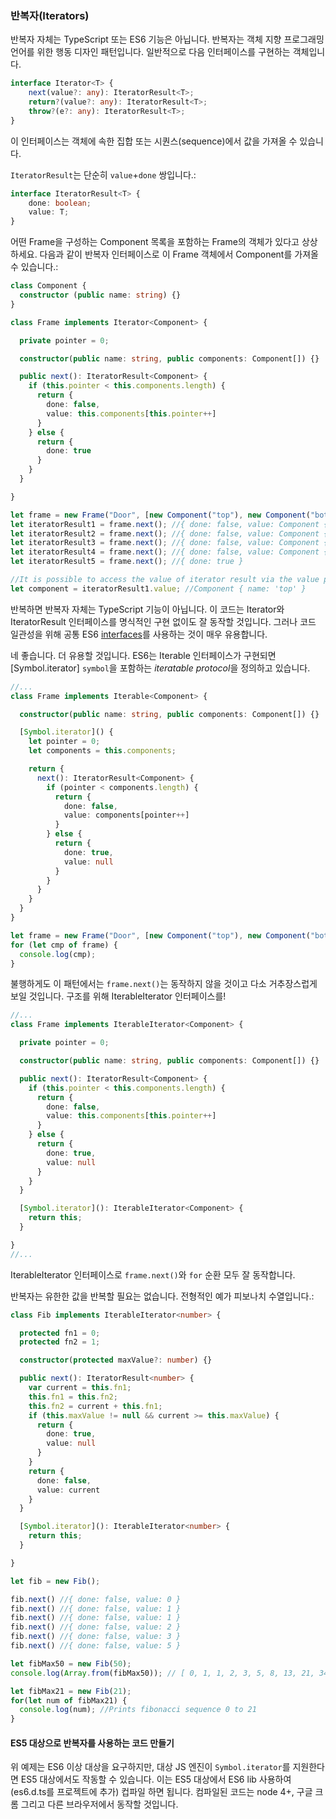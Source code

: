 ### 반복자(Iterators)

반복자 자체는 TypeScript 또는 ES6 기능은 아닙니다. 반복자는 객체 지향 프로그래밍 언어를 위한 행동 디자인 패턴입니다. 일반적으로 다음 인터페이스를 구현하는 객체입니다.

```ts
interface Iterator<T> {
    next(value?: any): IteratorResult<T>;
    return?(value?: any): IteratorResult<T>;
    throw?(e?: any): IteratorResult<T>;
}
```

이 인터페이스는 객체에 속한 집합 또는 시퀀스(sequence)에서 값을 가져올 수 있습니다.  

`IteratorResult`는 단순히 `value`+`done` 쌍입니다.: 
```ts
interface IteratorResult<T> {
    done: boolean;
    value: T;
}
```

어떤 Frame을 구성하는 Component 목록을 포함하는 Frame의 객체가 있다고 상상하세요. 다음과 같이 반복자 인터페이스로 이 Frame 객체에서 Component를 가져올 수 있습니다.:

```ts
class Component {
  constructor (public name: string) {}
}

class Frame implements Iterator<Component> {

  private pointer = 0;

  constructor(public name: string, public components: Component[]) {}

  public next(): IteratorResult<Component> {
    if (this.pointer < this.components.length) {
      return {
        done: false,
        value: this.components[this.pointer++]
      }
    } else {
      return {
        done: true
      }
    }
  }

}

let frame = new Frame("Door", [new Component("top"), new Component("bottom"), new Component("left"), new Component("right")]);
let iteratorResult1 = frame.next(); //{ done: false, value: Component { name: 'top' } }
let iteratorResult2 = frame.next(); //{ done: false, value: Component { name: 'bottom' } }
let iteratorResult3 = frame.next(); //{ done: false, value: Component { name: 'left' } }
let iteratorResult4 = frame.next(); //{ done: false, value: Component { name: 'right' } }
let iteratorResult5 = frame.next(); //{ done: true }

//It is possible to access the value of iterator result via the value property:
let component = iteratorResult1.value; //Component { name: 'top' }
```
반복하면 반복자 자체는 TypeScript 기능이 아닙니다. 이 코드는 Iterator와 IteratorResult 인터페이스를 명식적인 구현 없이도 잘 동작할 것입니다. 그러나 코드 일관성을 위해 공통 ES6 [interfaces](./types/interfaces.md)를 사용하는 것이 매우 유용합니다.   

네 좋습니다. 더 유용할 것입니다. ES6는 Iterable 인터페이스가 구현되면 [Symbol.iterator] `symbol`을 포함하는 *iteratable protocol*을 정의하고 있습니다.
```ts
//...
class Frame implements Iterable<Component> {

  constructor(public name: string, public components: Component[]) {}

  [Symbol.iterator]() {
    let pointer = 0;
    let components = this.components;

    return {
      next(): IteratorResult<Component> {
        if (pointer < components.length) {
          return {
            done: false,
            value: components[pointer++]
          }
        } else {
          return {
            done: true,
            value: null
          }
        }
      }
    }
  }
}

let frame = new Frame("Door", [new Component("top"), new Component("bottom"), new Component("left"), new Component("right")]);
for (let cmp of frame) {
  console.log(cmp);
}
```

불행하게도 이 패턴에서는 `frame.next()`는 동작하지 않을 것이고 다소 거추장스럽게 보일 것입니다. 구조를 위해 IterableIterator 인터페이스를!
```ts
//...
class Frame implements IterableIterator<Component> {

  private pointer = 0;

  constructor(public name: string, public components: Component[]) {}

  public next(): IteratorResult<Component> {
    if (this.pointer < this.components.length) {
      return {
        done: false,
        value: this.components[this.pointer++]
      }
    } else {
      return {
        done: true,
        value: null
      }
    }
  }

  [Symbol.iterator](): IterableIterator<Component> {
    return this;
  }

}
//...
```
IterableIterator 인터페이스로 `frame.next()`와 `for` 순환 모두 잘 동작합니다.

반복자는 유한한 값을 반복할 필요는 없습니다.
전형적인 예가 피보나치 수열입니다.:
```ts
class Fib implements IterableIterator<number> {

  protected fn1 = 0;
  protected fn2 = 1;

  constructor(protected maxValue?: number) {}

  public next(): IteratorResult<number> {
    var current = this.fn1;
    this.fn1 = this.fn2;
    this.fn2 = current + this.fn1;
    if (this.maxValue != null && current >= this.maxValue) {
      return {
        done: true,
        value: null
      } 
    } 
    return {
      done: false,
      value: current
    }
  }

  [Symbol.iterator](): IterableIterator<number> {
    return this;
  }

}

let fib = new Fib();

fib.next() //{ done: false, value: 0 }
fib.next() //{ done: false, value: 1 }
fib.next() //{ done: false, value: 1 }
fib.next() //{ done: false, value: 2 }
fib.next() //{ done: false, value: 3 }
fib.next() //{ done: false, value: 5 }

let fibMax50 = new Fib(50);
console.log(Array.from(fibMax50)); // [ 0, 1, 1, 2, 3, 5, 8, 13, 21, 34 ]

let fibMax21 = new Fib(21);
for(let num of fibMax21) {
  console.log(num); //Prints fibonacci sequence 0 to 21
}
```

#### ES5 대상으로 반복자를 사용하는 코드 만들기
위 예제는 ES6 이상 대상을 요구하지만, 대상 JS 엔진이 `Symbol.iterator`를 지원한다면 ES5 대상에서도 작동할 수 있습니다. 이는 ES5 대상에서 ES6 lib 사용하여 (es6.d.ts를 프로젝트에 추가) 컵파일 하면 됩니다. 컴파일된 코드는 node 4+, 구글 크롬 그리고 다른 브라우저에서 동작할 것입니다.
